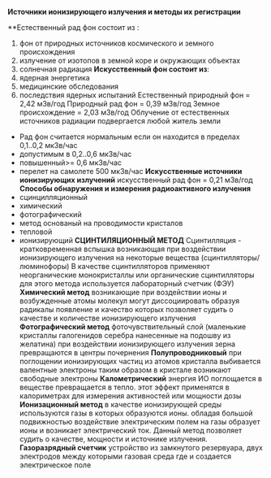 **Источники ионизирующего излучения и методы их регистрации**

**Естественный рад фон состоит из :
1) фон от природных источников космического и земного происхождения
2) излучение от изотопов в земной коре и окружающих объектах
3) солнечная радиация
**Искусственный фон состоит из**:
1) ядерная энергетика
2) медицинские обследования
3) последствия ядерных испытаний
Естественный природный фон = 2,42 мЗв/год
Природный рад фон = 0,39 мЗв/год
Земное происхождение = 2,03 мЗв/год
Облучение от естественных источников радиации подвергается любой житель земли
- Рад фон считается нормальным если он находится в пределах 0,1..0,2 мкЗв/час
- допустимым в 0,2..0,6 мкЗв/час
- повышенный>= 0,6 мкЗв/час
- перелет на самолете 500 мкЗв/час
**Искусственные источники ионизирующих излучений**
искусственный рад фон = 0,21 мЗв/год
**Способы обнаружения и измерения радиоактивного излучения**
- сцинцилляционный
- химический
- фотографический
- метод основаный на проводимости кристалов 
- тепловой
- ионизирующий
**СЦИНТИЛЯЦИОННЫЙ МЕТОД**
	Сцинтилляция - кратковременная вспышка возникающая при воздействии ионизирующего излучения на некоторые вещества (сцинтилляторы/люминофоры)
	В качестве сцинтилляторов применяют неорганические монокристаллы или органические сцинтилляторы
	для этого метода используется лабораторный счетчик (ФЭУ)
**Химический метод**
	возникающие при воздействии ионы и возбужденные атомы молекул могут диссоциировать образуя радикалы появление и качество которых позволяет судить о качестве и количестве ионизирующего излучения
**Фотографический метод**
	фоточувствительный слой (маленькие кристаллы галогенидов серебра нанесенные на подошву из желатина) при воздействии ионизирующего излучения зерна превращаются в  центры почернения
**Полупроводниковый**
	при поглощении ионизирующих частиц из атомов кристалла выбивается валентные электроны таким образом в кристале возникают свободные электроны 
**Калометрический**
	энергия ИО поглощается в веществе превращается в тепло. этот эффект применятся в калориметрах для измерения активностей или мощности дозы
**Ионизационный метод**
	в качестве ионизирующей среды используются газы в которых образуются ионы. обладая большой подвижностью воздействие электрическим полем  на газы образует ионы и возникает электрический ток. Данный метод позволяет судить о качестве, мощности и источнике излучения. 
**Газоразрядный счетчик**
	устройство из замкнутого резервуара, двух электродов между которыми газовая среда где и создается электрическое поле

